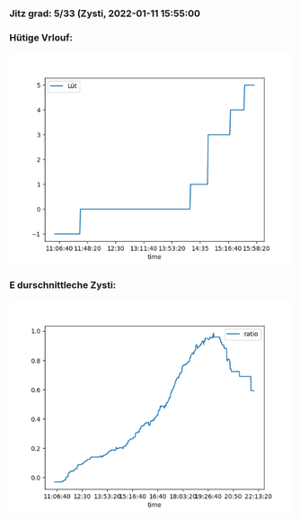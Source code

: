 ### Jitz grad: 5/33 (Zysti, 2022-01-11 15:55:00

### Hütige Vrlouf:
![Graph](Today.png)

### E durschnittleche Zysti:
![Graph](Zysti.png)